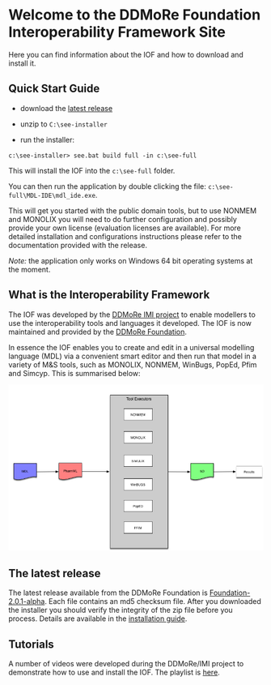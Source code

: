 Welcome to the DDMoRe Foundation Interoperability Framework Site
=====================================================================

Here you can find information about the IOF and how to download and install it.

Quick Start Guide
-----------------------------

<!-- It's a simple as downloading the installer file, unzipping it, and running it: -->

* download the [latest release](http://downloads.mdl.community/repository/see/Foundation-2.0.1-alpha/see-installer-1.4.0-alpha-64b.zip)

* unzip to ```C:\see-installer```

* run the installer:

```
c:\see-installer> see.bat build full -in c:\see-full
```

This will install the IOF into the `c:\see-full` folder.

You can then run the application by double clicking the file: `c:\see-full\MDL-IDE\mdl_ide.exe`.

This will get you started with the public domain tools, but to use NONMEM and MONOLIX you will
need to do further configuration and possibly provide your own license (evaluation licenses are available).
For more detailed installation and configurations instructions please refer to the documentation provided with
the release.

_Note:_ the application only works on Windows 64 bit operating systems at the moment.


What is the Interoperability Framework
---------------------------------------

The IOF was developed by the [DDMoRe IMI project](https://www.ddmore.eu) to enable modellers
to use the interoperability tools and languages it developed.  The IOF is now maintained and provided
by the [DDMoRe Foundation](https://www.ddmore.foundation).

In essence the IOF enables you
to create and edit in a universal modelling language (MDL) via a convenient smart editor and
then run that model in a variety of M&S tools, such as MONOLIX, NONMEM, WinBugs, PopEd, Pfim
and Simcyp.  This is summarised below:

![image of IOF model flow](iofSummary.png)


The latest release
---------------------

The latest release available from the DDMoRe Foundation is [Foundation-2.0.1-alpha](http://downloads.mdl.community/repository/see/Foundation-2.0.1-alpha/).
Each file contains an md5 checksum file.  After you downloaded the installer you should verify the integrity of the zip file before you process.
Details are available in the [installation guide](http://downloads.mdl.community/repository/see/Foundation-2.0.1-alpha/SEEInstallationGuide_Demonstrator2.0.0.pdf).


Tutorials
-----------

A number of videos were developed during the DDMoRe/IMI project to demonstrate how to use and install the IOF.
The playlist is [here](https://www.youtube.com/playlist?list=PL_GGUkhbiP3t0Q7wTqkQdMAw7yuC8xWa-).
